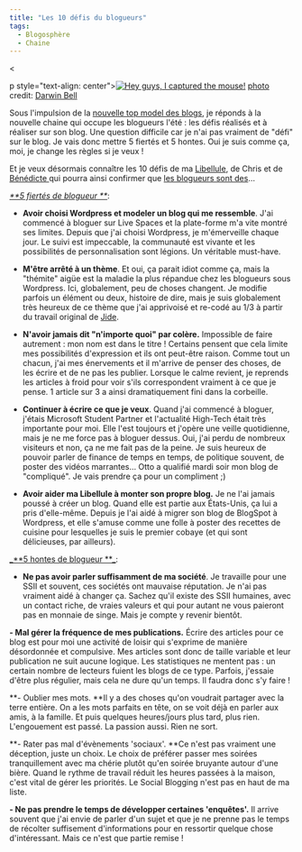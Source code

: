 ```yaml
---
title: "Les 10 défis du blogueurs"
tags:
  - Blogosphère
  - Chaine
---
```


&lt;

p style="text-align: center">[![Hey guys, I captured the mouse!](http://www.flickr.com/photos/53611153@N00/316668966/ "Hey guys, I captured the mouse!")](http://www.flickr.com/photos/53611153@N00/316668966/ "Hey guys, I captured the mouse!")
[](http://creativecommons.org/licenses/by/2.0/ "Attribution License") [photo](http://www.photodropper.com/photos/) credit: [Darwin Bell](http://www.flickr.com/photos/53611153@N00/316668966/ "Darwin Bell")

Sous l'impulsion de la [nouvelle top model des blogs](http://catpointzero.com/?p=474), je réponds à la nouvelle chaine qui occupe les blogueurs l'été&nbsp;: les défis réalisés et à réaliser sur son blog. Une question difficile car je n'ai pas vraiment de "défi" sur le blog. Je vais donc mettre 5 fiertés et 5 hontes. Oui je suis comme ça, moi, je change les règles si je veux&nbsp;!

Et je veux désormais connaître les 10 défis de ma [Libellule](http://www.lacuisinedelibellule.fr/), de Chris et de [Bénédicte ](http://police.etc.over-blog.net/)qui pourra ainsi confirmer que [les blogueurs sont des](http://police.etc.over-blog.net/article-22115593.html)…

<span style="text-decoration: underline">_**5 fiertés de blogueur **_</span>:

*   **Avoir choisi Wordpress et modeler un blog qui me ressemble**. J'ai commencé à bloguer sur Live Spaces et la plate-forme m'a vite montré ses limites. Depuis que j'ai choisi Wordpress, je m'émerveille chaque jour. Le suivi est impeccable, la communauté est vivante et les possibilités de personnalisation sont légions. Un véritable must-have.</p>
*   **M'être arrêté à un thème**. Et oui, ça parait idiot comme ça, mais la "thémite" aigüe est la maladie la plus répandue chez les blogueurs sous Wordpress. Ici, globalement, peu de choses changent. Je modifie parfois un élément ou deux, histoire de dire, mais je suis globalement très heureux de ce thème que j'ai apprivoisé et re-codé au 1/3 à partir du travail original de [Jide](http://www.jide.fr).</p>
*   **N'avoir jamais dit "n'importe quoi" par colère.** Impossible de faire autrement&nbsp;: mon nom est dans le titre&nbsp;! Certains pensent que cela limite mes possibilités d'expression et ils ont peut-être raison. Comme tout un chacun, j'ai mes énervements et il m'arrive de penser des choses, de les écrire et de ne pas les publier. Lorsque le calme revient, je reprends les articles à froid pour voir s'ils correspondent vraiment à ce que je pense. 1 article sur 3 a ainsi dramatiquement fini dans la corbeille.</p>
*   **Continuer à écrire ce que je veux**. Quand j'ai commencé à bloguer, j'étais Microsoft Student Partner et l'actualité High-Tech était très importante pour moi. Elle l'est toujours et j'opère une veille quotidienne, mais je ne me force pas à bloguer dessus. Oui, j'ai perdu de nombreux visiteurs et non, ça ne me fait pas de la peine. Je suis heureux de pouvoir parler de finance de temps en temps, de politique souvent, de poster des vidéos marrantes… Otto a qualifié mardi soir mon blog de "compliqué". Je vais prendre ça pour un compliment ;)

*   **Avoir aider ma Libellule à monter son propre blog.** Je ne l'ai jamais poussé à créer un blog. Quand elle est partie aux États-Unis, ça lui a pris d'elle-même. Depuis je l'ai aidé à migrer son blog de BlogSpot à Wordpress, et elle s'amuse comme une folle à poster des recettes de cuisine pour lesquelles je suis le premier cobaye (et qui sont délicieuses, par ailleurs).

<p><span style="text-decoration: underline">_**5 hontes de blogueur **_</span>:

*   **Ne pas avoir parler suffisamment de ma société**. Je travaille pour une SSII et souvent, ces sociétés ont mauvaise réputation. Je n'ai pas vraiment aidé à changer ça. Sachez qu'il existe des SSII humaines, avec un contact riche, de vraies valeurs et qui pour autant ne vous paieront pas en monnaie de singe. Mais je compte y revenir bientôt.

**- Mal gérer la fréquence de mes publications.** Écrire des articles pour ce blog est pour moi une activité de loisir qui s'exprime de manière désordonnée et compulsive. Mes articles sont donc de taille variable et leur publication ne suit aucune logique. Les statistiques ne mentent pas&nbsp;: un certain nombre de lecteurs fuient les blogs de ce type. Parfois, j'essaie d'être plus régulier, mais cela ne dure qu'un temps. Il faudra donc s'y faire&nbsp;!

**- Oublier mes mots. **Il y a des choses qu'on voudrait partager avec la terre entière. On a les mots parfaits en tête, on se voit déjà en parler aux amis, à la famille. Et puis quelques heures/jours plus tard, plus rien. L'engouement est passé. La passion aussi. Rien ne sort.

**- Rater pas mal d'évènements 'sociaux'. **Ce n'est pas vraiment une déception, juste un choix. Le choix de préférer passer mes soirées tranquillement avec ma chérie plutôt qu'en soirée bruyante autour d'une bière. Quand le rythme de travail réduit les heures passées à la maison, c'est vital de gérer les priorités. Le Social Blogging n'est pas en haut de ma liste.

**- Ne pas prendre le temps de développer certaines 'enquêtes'.** Il arrive souvent que j'ai envie de parler d'un sujet et que je ne prenne pas le temps de récolter suffisement d'informations pour en ressortir quelque chose d'intéressant. Mais ce n'est que partie remise&nbsp;!